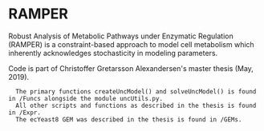 # RAMPER
Robust Analysis of Metabolic Pathways under Enzymatic Regulation (RAMPER) is a constraint-based approach to model cell metabolism which
inherently acknowledges stochasticity in modeling parameters.

Code is part of Christoffer Gretarsson Alexandersen's master thesis (May, 2019).
      
      The primary functions createUncModel() and solveUncModel() is found in /Funcs alongside the module uncUtils.py.
      All other scripts and functions as described in the thesis is found in /Expr.
      The ecYeast8 GEM was described in the thesis is found in /GEMs.
